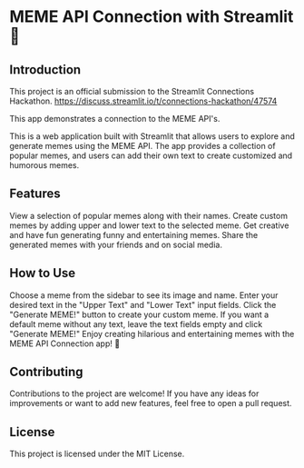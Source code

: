 # MEME API Connection with Streamlit 🚀

## Introduction
This project is an official submission to the Streamlit Connections Hackathon.
https://discuss.streamlit.io/t/connections-hackathon/47574

This app demonstrates a connection to the MEME API's.

This is a web application built with Streamlit that allows users to explore and generate memes using the MEME API. The app provides a collection of popular memes, and users can add their own text to create customized and humorous memes.

## Features
View a selection of popular memes along with their names.
Create custom memes by adding upper and lower text to the selected meme.
Get creative and have fun generating funny and entertaining memes.
Share the generated memes with your friends and on social media.

## How to Use
Choose a meme from the sidebar to see its image and name.
Enter your desired text in the "Upper Text" and "Lower Text" input fields.
Click the "Generate MEME!" button to create your custom meme.
If you want a default meme without any text, leave the text fields empty and click "Generate MEME!"
Enjoy creating hilarious and entertaining memes with the MEME API Connection app! 🎉

## Contributing
Contributions to the project are welcome! If you have any ideas for improvements or want to add new features, feel free to open a pull request.

## License
This project is licensed under the MIT License.
